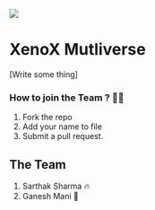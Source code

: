 ![](https://i.imgur.com/oWkSKWo.png)

# XenoX Mutliverse

[Write some thing]


### How to join the Team ? 💪🏼

1. Fork the repo 
2. Add your name to file
3. Submit a pull request.


## The Team

1. Sarthak Sharma 🔥 
2. Ganesh Mani :boy:
